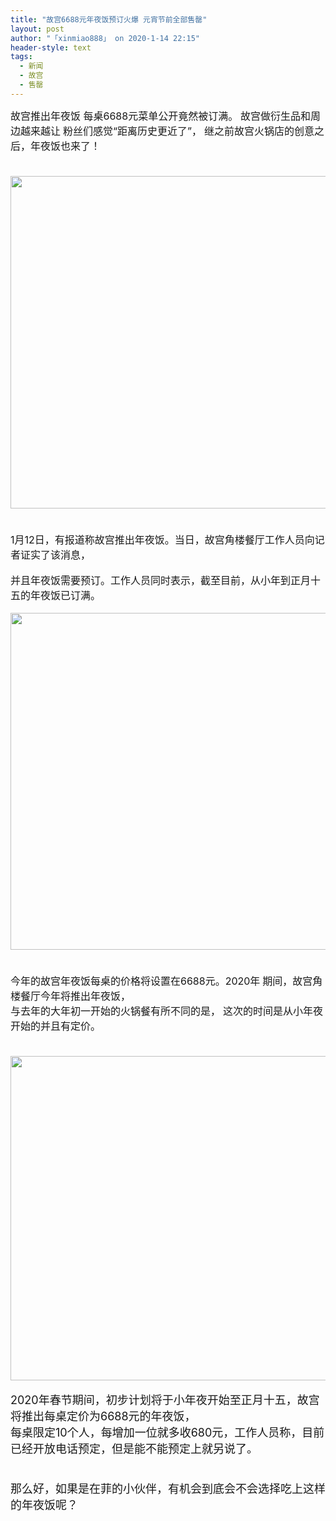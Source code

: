 ```yaml
---
title: "故宫6688元年夜饭预订火爆 元宵节前全部售罄"
layout: post
author: "「xinmiao888」 on 2020-1-14 22:15"
header-style: text
tags:
  - 新闻
  - 故宫
  - 售罄
---
```


<head></head>
<body>
 <font color="#191919"><font face="&amp;quot;"><font style="font-size:16px">故宫推出年夜饭 每桌6688元菜单公开竟然被订满。</font></font></font>
 <font color="#191919"><font face="&amp;quot;"><font style="font-size:16px">故宫做衍生品和周边越来越让</font></font></font>
 <font color="#191919"><font face="&amp;quot;"><font style="font-size:16px">粉丝们感觉“距离历史更近了”，</font></font></font>
 <font color="#191919"><font face="&amp;quot;"><font style="font-size:16px">继之前故宫火锅店的创意之后，年夜饭也来了！</font></font></font>
 <br> 
 <font color="#191919"><font style="font-size:16px"><br> </font></font>
 <br> 
 <ignore_js_op> 
  <img aid="1326835" src="https://bbs.boniu123.cc/data/attachment/forum/202001/13/140143x5i2uh6g6din7k76.png" zoomfile="data/attachment/forum/202001/13/140143x5i2uh6g6din7k76.png" file="data/attachment/forum/202001/13/140143x5i2uh6g6din7k76.png" width="532" inpost="1"> 
  <div class="tip tip_4 aimg_tip" id="aimg_1326835_menu" style="position: absolute; display: none" disautofocus="true"> 
   <div class="xs0"> 
    <p><strong>123.png</strong> <em class="xg1">(278.41 KB, 下载次数: 0)</em></p> 
    <p> <a href="forum.php?mod=attachment&amp;aid=MTMyNjgzNXwwYjI3MmExOXwxNTc5MDQ2NzIwfDB8NTUwODMx&amp;nothumb=yes" target="_blank">下载附件</a> &nbsp;<a href="javascript:;" onclick="showWindow(this.id, this.getAttribute('url'), 'get', 0);" id="savephoto_1326835" url="home.php?mod=spacecp&amp;ac=album&amp;op=saveforumphoto&amp;aid=1326835&amp;handlekey=savephoto_1326835">保存到相册</a> </p> 
    <p class="xg1 y"><span title="2020-1-13 14:01">前天&nbsp;14:01</span> 上传</p> 
   </div> 
   <div class="tip_horn"></div> 
  </div> 
 </ignore_js_op> 
 <br> 
 <font color="#191919"><font style="font-size:16px"><br> </font></font>
 <br> 
 <div align="center"> 
  <div align="left"> 
   <font color="#191919"><font face="&amp;quot;"><font style="font-size:16px">1月12日，有报道称故宫推出年夜饭。当日，故宫角楼餐厅工作人员向记者证实了该消息，</font></font></font> 
  </div> 
 </div>
 <br> 
 <div align="center"> 
  <div align="left"> 
   <font color="#191919"><font face="&amp;quot;"><font style="font-size:16px">并且年夜饭需要预订。工作人员同时表示，截至目前，从小年到正月十五的年夜饭已订满。</font></font></font> 
  </div> 
 </div>
 <br> 
 <ignore_js_op> 
  <img aid="1326836" src="https://bbs.boniu123.cc/data/attachment/forum/202001/13/140144jp1ko9wttonbctd2.png" zoomfile="data/attachment/forum/202001/13/140144jp1ko9wttonbctd2.png" file="data/attachment/forum/202001/13/140144jp1ko9wttonbctd2.png" width="539" inpost="1"> 
  <div class="tip tip_4 aimg_tip" id="aimg_1326836_menu" style="position: absolute; display: none" disautofocus="true"> 
   <div class="xs0"> 
    <p><strong>125.png</strong> <em class="xg1">(359.72 KB, 下载次数: 0)</em></p> 
    <p> <a href="forum.php?mod=attachment&amp;aid=MTMyNjgzNnw2NWZkNDU3MHwxNTc5MDQ2NzIwfDB8NTUwODMx&amp;nothumb=yes" target="_blank">下载附件</a> &nbsp;<a href="javascript:;" onclick="showWindow(this.id, this.getAttribute('url'), 'get', 0);" id="savephoto_1326836" url="home.php?mod=spacecp&amp;ac=album&amp;op=saveforumphoto&amp;aid=1326836&amp;handlekey=savephoto_1326836">保存到相册</a> </p> 
    <p class="xg1 y"><span title="2020-1-13 14:01">前天&nbsp;14:01</span> 上传</p> 
   </div> 
   <div class="tip_horn"></div> 
  </div> 
 </ignore_js_op> 
 <br> 
 <div align="center"> 
  <font color="#191919"><font face="&amp;quot;"><font style="font-size:16px"><br> </font></font></font> 
 </div>
 <br> 
 <font color="#191919"><font face="&amp;quot;"><font style="font-size:16px">今年的故宫年夜饭每桌的价格将设置在6688元。2020年</font></font></font>
 <font style="color:rgb(25, 25, 25)"><font face="&amp;quot"><font style="font-size:16px">期间，故宫角楼餐厅今年将推出年夜饭，</font></font></font>
 <br> 
 <font color="#191919"><font face="&amp;quot;"><font style="font-size:16px">与去年的大年初一开始的火锅餐有所不同的是，</font></font></font>
 <font style="color:rgb(25, 25, 25)"><font face="&amp;quot"><font style="font-size:16px">这次的时间是从小年夜开始的并且有定价。</font></font></font>
 <br> 
 <font style="color:rgb(25, 25, 25)"><font face="&amp;quot"><font style="font-size:16px"><br> </font></font></font>
 <br> 
 <ignore_js_op> 
  <img aid="1326837" src="https://bbs.boniu123.cc/data/attachment/forum/202001/13/140145hnny2g1wywxqwz2g.png" zoomfile="data/attachment/forum/202001/13/140145hnny2g1wywxqwz2g.png" file="data/attachment/forum/202001/13/140145hnny2g1wywxqwz2g.png" width="519" inpost="1"> 
  <div class="tip tip_4 aimg_tip" id="aimg_1326837_menu" style="position: absolute; display: none" disautofocus="true"> 
   <div class="xs0"> 
    <p><strong>126.png</strong> <em class="xg1">(323 KB, 下载次数: 0)</em></p> 
    <p> <a href="forum.php?mod=attachment&amp;aid=MTMyNjgzN3xhYzFkMmM5N3wxNTc5MDQ2NzIwfDB8NTUwODMx&amp;nothumb=yes" target="_blank">下载附件</a> &nbsp;<a href="javascript:;" onclick="showWindow(this.id, this.getAttribute('url'), 'get', 0);" id="savephoto_1326837" url="home.php?mod=spacecp&amp;ac=album&amp;op=saveforumphoto&amp;aid=1326837&amp;handlekey=savephoto_1326837">保存到相册</a> </p> 
    <p class="xg1 y"><span title="2020-1-13 14:01">前天&nbsp;14:01</span> 上传</p> 
   </div> 
   <div class="tip_horn"></div> 
  </div> 
 </ignore_js_op> 
 <br> 
 <br> 
 <font color="#191919"><font face="&amp;quot"><font size="4">2020年春节期间，初步计划将于小年夜开始至正月十五，故宫将推出每桌定价为6688元的年夜饭，</font></font></font>
 <br> 
 <font color="#191919"><font face="&amp;quot"><font size="4">每桌限定10个人，每增加一位就多收680元，工作人员称，目前已经开放电话预定，但是能不能预定上就另说了。</font></font></font>
 <br> 
 <font color="#191919"><font face="&amp;quot"><font size="4"><br> </font></font></font>
 <br> 
 <font color="#191919"><font face="&amp;quot"><font size="4">那么好，如果是在菲的小伙伴，有机会到底会不会选择吃上这样的年夜饭呢？</font></font></font>
 <br> 
 <font color="#191919"><font style="font-size:16px"><br> </font></font>
 <br> 
 <font color="#191919"><font style="font-size:16px"><br> </font><font face="&amp;quot;"><font style="font-size:16px"><br> </font></font></font>
 <br> 
 <br> 
 <br> 
 <br>
</body>


